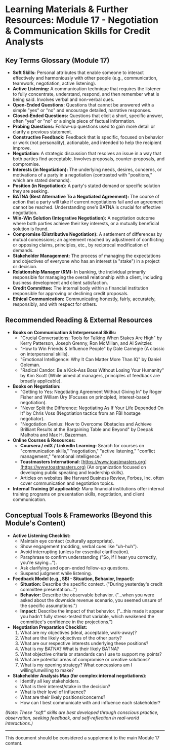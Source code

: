 # Learning Materials & Further Resources: Module 17 - Negotiation & Communication Skills for Credit Analysts

## Key Terms Glossary (Module 17)

*   **Soft Skills:** Personal attributes that enable someone to interact effectively and harmoniously with other people (e.g., communication, teamwork, negotiation, active listening).
*   **Active Listening:** A communication technique that requires the listener to fully concentrate, understand, respond, and then remember what is being said. Involves verbal and non-verbal cues.
*   **Open-Ended Questions:** Questions that cannot be answered with a simple "yes" or "no" and encourage detailed, narrative responses.
*   **Closed-Ended Questions:** Questions that elicit a short, specific answer, often "yes" or "no" or a single piece of factual information.
*   **Probing Questions:** Follow-up questions used to gain more detail or clarify a previous statement.
*   **Constructive Feedback:** Feedback that is specific, focused on behavior or work (not personality), actionable, and intended to help the recipient improve.
*   **Negotiation:** A strategic discussion that resolves an issue in a way that both parties find acceptable. Involves proposals, counter-proposals, and compromise.
*   **Interests (in Negotiation):** The underlying needs, desires, concerns, or motivations of a party in a negotiation (contrasted with "positions," which are stated demands).
*   **Position (in Negotiation):** A party's stated demand or specific solution they are seeking.
*   **BATNA (Best Alternative To a Negotiated Agreement):** The course of action that a party will take if current negotiations fail and an agreement cannot be reached. Understanding one's BATNA is crucial for effective negotiation.
*   **Win-Win Solution (Integrative Negotiation):** A negotiation outcome where both parties achieve their key interests, or a mutually beneficial solution is found.
*   **Compromise (Distributive Negotiation):** A settlement of differences by mutual concessions; an agreement reached by adjustment of conflicting or opposing claims, principles, etc., by reciprocal modification of demands.
*   **Stakeholder Management:** The process of managing the expectations and objectives of everyone who has an interest (a "stake") in a project or decision.
*   **Relationship Manager (RM):** In banking, the individual primarily responsible for managing the overall relationship with a client, including business development and client satisfaction.
*   **Credit Committee:** The internal body within a financial institution responsible for approving or declining credit proposals.
*   **Ethical Communication:** Communicating honestly, fairly, accurately, responsibly, and with respect for others.

## Recommended Reading & External Resources

*   **Books on Communication & Interpersonal Skills:**
    *   "Crucial Conversations: Tools for Talking When Stakes Are High" by Kerry Patterson, Joseph Grenny, Ron McMillan, and Al Switzler.
    *   "How to Win Friends & Influence People" by Dale Carnegie (A classic on interpersonal skills).
    *   "Emotional Intelligence: Why It Can Matter More Than IQ" by Daniel Goleman.
    *   "Radical Candor: Be a Kick-Ass Boss Without Losing Your Humanity" by Kim Scott (While aimed at managers, principles of feedback are broadly applicable).
*   **Books on Negotiation:**
    *   "Getting to Yes: Negotiating Agreement Without Giving In" by Roger Fisher and William Ury (Focuses on principled, interest-based negotiation).
    *   "Never Split the Difference: Negotiating As If Your Life Depended On It" by Chris Voss (Negotiation tactics from an FBI hostage negotiator).
    *   "Negotiation Genius: How to Overcome Obstacles and Achieve Brilliant Results at the Bargaining Table and Beyond" by Deepak Malhotra and Max H. Bazerman.
*   **Online Courses & Resources:**
    *   **Coursera / edX / LinkedIn Learning:** Search for courses on "communication skills," "negotiation," "active listening," "conflict management," "emotional intelligence."
    *   **Toastmasters International:** [https://www.toastmasters.org](https://www.toastmasters.org) (An organization focused on developing public speaking and leadership skills).
    *   Articles on websites like Harvard Business Review, Forbes, Inc. often cover communication and negotiation topics.
*   **Internal Training (if applicable):** Many financial institutions offer internal training programs on presentation skills, negotiation, and client communication.

## Conceptual Tools & Frameworks (Beyond this Module's Content)

*   **Active Listening Checklist:**
    *   Maintain eye contact (culturally appropriate).
    *   Show engagement (nodding, verbal cues like "uh-huh").
    *   Avoid interrupting (unless for essential clarification).
    *   Paraphrase to confirm understanding ("So, if I hear you correctly, you're saying...").
    *   Ask clarifying and open-ended follow-up questions.
    *   Suspend judgment while listening.
*   **Feedback Model (e.g., SBI - Situation, Behavior, Impact):**
    *   **Situation:** Describe the specific context. ("During yesterday's credit committee presentation...")
    *   **Behavior:** Describe the observable behavior. ("...when you were asked about the downside revenue scenario, you seemed unsure of the specific assumptions.")
    *   **Impact:** Describe the impact of that behavior. ("...this made it appear you hadn't fully stress-tested that variable, which weakened the committee's confidence in the projections.")
*   **Negotiation Preparation Checklist:**
    1.  What are my objectives (ideal, acceptable, walk-away)?
    2.  What are the likely objectives of the other party?
    3.  What are our respective interests underlying these positions?
    4.  What is my BATNA? What is their likely BATNA?
    5.  What objective criteria or standards can I use to support my points?
    6.  What are potential areas of compromise or creative solutions?
    7.  What is my opening strategy? What concessions am I willing/unwilling to make?
*   **Stakeholder Analysis Map (for complex internal negotiations):**
    *   Identify all key stakeholders.
    *   What is their interest/stake in the decision?
    *   What is their level of influence?
    *   What are their likely positions/concerns?
    *   How can I best communicate with and influence each stakeholder?

*(Note: These "soft" skills are best developed through conscious practice, observation, seeking feedback, and self-reflection in real-world interactions.)*

---
This document should be considered a supplement to the main Module 17 content.
